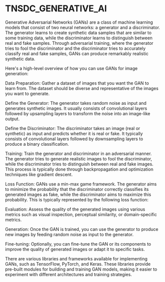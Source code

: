 # TNSDC_GENERATIVE_AI
Generative Adversarial Networks (GANs) are a class of machine learning models that consist of two neural networks: a generator and a discriminator. The generator learns to create synthetic data samples that are similar to some training data, while the discriminator learns to distinguish between real and fake samples. Through adversarial training, where the generator tries to fool the discriminator and the discriminator tries to accurately classify real and fake samples, GANs can produce remarkably realistic synthetic data.

Here's a high-level overview of how you can use GANs for image generation:

Data Preparation: Gather a dataset of images that you want the GAN to learn from. The dataset should be diverse and representative of the images you want to generate.

Define the Generator: The generator takes random noise as input and generates synthetic images. It usually consists of convolutional layers followed by upsampling layers to transform the noise into an image-like output.

Define the Discriminator: The discriminator takes an image (real or synthetic) as input and predicts whether it is real or fake. It typically consists of convolutional layers followed by downsampling layers to produce a binary classification.

Training: Train the generator and discriminator in an adversarial manner. The generator tries to generate realistic images to fool the discriminator, while the discriminator tries to distinguish between real and fake images. This process is typically done through backpropagation and optimization techniques like gradient descent.

Loss Function: GANs use a min-max game framework. The generator aims to minimize the probability that the discriminator correctly classifies its generated images as fake, while the discriminator aims to maximize this probability. This is typically represented by the following loss function:

Evaluation: Assess the quality of the generated images using various metrics such as visual inspection, perceptual similarity, or domain-specific metrics.

Generation: Once the GAN is trained, you can use the generator to produce new images by feeding random noise as input to the generator.

Fine-tuning: Optionally, you can fine-tune the GAN or its components to improve the quality of generated images or adapt it to specific tasks.

There are various libraries and frameworks available for implementing GANs, such as TensorFlow, PyTorch, and Keras. These libraries provide pre-built modules for building and training GAN models, making it easier to experiment with different architectures and training strategies.
